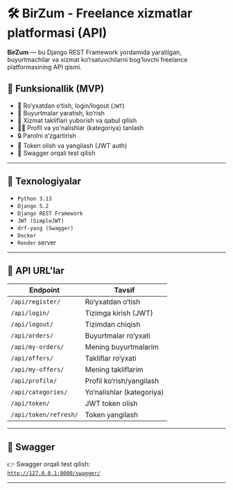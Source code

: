 # 🛠️ BirZum - Freelance xizmatlar platformasi (API)

**BirZum** — bu Django REST Framework yordamida yaratilgan, buyurtmachilar va xizmat ko‘rsatuvchilarni bog‘lovchi freelance platformasining API qismi.

## 📌 Funksionallik (MVP)

- 👤 Ro‘yxatdan o‘tish, login/logout (`JWT`)
- 🛒 Buyurtmalar yaratish, ko‘rish
- 💼 Xizmat takliflari yuborish va qabul qilish
- 🧑‍💼 Profil va yo'nalishlar (kategoriya) tanlash
- 🔒 Parolni o‘zgartirish
- 🔐 Token olish va yangilash (JWT auth)
- 📑 Swagger orqali test qilish

---

## 🚀 Texnologiyalar

- `Python 3.13`
- `Django 5.2`
- `Django REST Framework`
- `JWT (SimpleJWT)`
- `drf-yasg (Swagger)`
- `Docker` 
- `Render` server

---

## 📂 API URL'lar

| Endpoint                     | Tavsif                         |
|-----------------------------|--------------------------------|
| `/api/register/`            | Ro‘yxatdan o‘tish              |
| `/api/login/`               | Tizimga kirish (JWT)           |
| `/api/logout/`              | Tizimdan chiqish               |
| `/api/orders/`              | Buyurtmalar ro‘yxati           |
| `/api/my-orders/`           | Mening buyurtmalarim           |
| `/api/offers/`              | Takliflar ro‘yxati             |
| `/api/my-offers/`           | Mening takliflarim             |
| `/api/profile/`             | Profil ko‘rish/yangilash       |
| `/api/categories/`          | Yo‘nalishlar (kategoriya)      |
| `/api/token/`               | JWT token olish                |
| `/api/token/refresh/`       | Token yangilash                |

---

## 🧪 Swagger

👉 Swagger orqali test qilish:  
[`http://127.0.0.1:8000/swagger/`](http://127.0.0.1:8000/swagger/)

---



